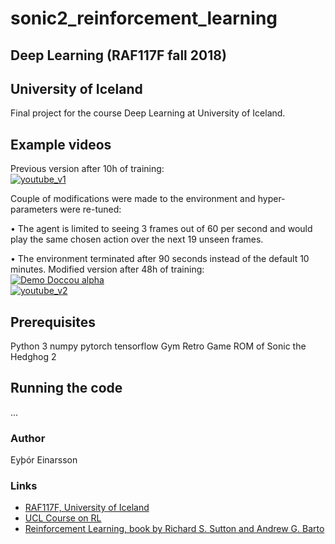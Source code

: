 # sonic2_reinforcement_learning
## Deep Learning (RAF117F fall 2018)
## University of Iceland

Final project for the course Deep Learning at University of Iceland.

## Example videos
Previous version after 10h of training:  
[![youtube_v1](https://j.gifs.com/Yvj9pW.gif)](https://youtu.be/mKLSF36KtOY)

Couple of modifications were made to the environment and hyper-parameters were re-tuned:

• The agent is limited to seeing 3 frames out of 60 per second and would play the same
chosen action over the next 19 unseen frames.

• The environment terminated after 90 seconds instead of the default 10 minutes.
Modified version after 48h of training:  
[![Demo Doccou alpha](http://share.gifyoutube.com/KzB6Gb.gif)](https://www.youtube.com/watch?v=ek1j272iAmc)  
[![youtube_v2](https://j.gifs.com/jqE9QB.gif)](https://youtu.be/FdN4oRy5g6E)

## Prerequisites
Python 3 
numpy
pytorch
tensorflow
Gym Retro
Game ROM of Sonic the Hedghog 2

## Running the code
...

### Author
Eyþór Einarsson

### Links
* [RAF117F, University of Iceland](https://ugla.hi.is/kennsluskra/index.php?sid=&tab=nam&chapter=namskeid&id=70970220186)
* [UCL Course on RL](http://www0.cs.ucl.ac.uk/staff/d.silver/web/Teaching.html)
* [Reinforcement Learning, book by Richard S. Sutton and Andrew G. Barto](http://incompleteideas.net/book/the-book-2nd.html)

